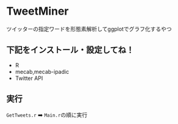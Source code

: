 # TweetMiner
ツイッターの指定ワードを形態素解析してggplotでグラフ化するやつ

## 下記をインストール・設定してね！

* R
* mecab,mecab-ipadic
* Twitter API

## 実行

`GetTweets.r` ➡️ `Main.r`の順に実行
